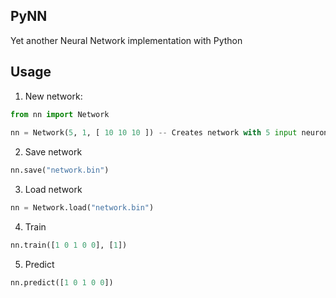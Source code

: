 PyNN
----
Yet another Neural Network implementation with Python

Usage
-----
1) New network:

```Python
from nn import Network
	
nn = Network(5, 1, [ 10 10 10 ]) -- Creates network with 5 input neurons, 1 output neuron and 3 hidden layers, 10 neurons each

```
2) Save network
```Python
nn.save("network.bin")
```
3) Load network
```Python
nn = Network.load("network.bin")
```
4) Train
```Python
nn.train([1 0 1 0 0], [1])
```
5) Predict
```Python
nn.predict([1 0 1 0 0])
```
